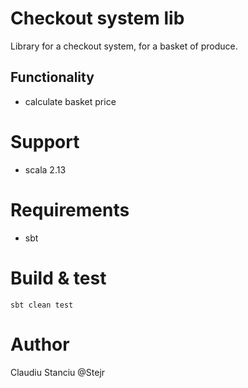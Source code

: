 # Checkout system lib

Library for a checkout system, for a basket of produce.

## Functionality

- calculate basket price

# Support

- scala 2.13
 
# Requirements

- sbt
 
# Build & test
```
sbt clean test
```

# Author
Claudiu Stanciu @Stejr
